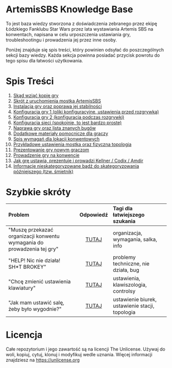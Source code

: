 # ArtemisSBS Knowledge Base
To jest baza wiedzy stworzona z doświadczenia zebranego przez ekipę Łódzkiego Fanklubu Star Wars przez lata wystawiania Artemis SBS na konwentach, napisana w celu urposzczenia ustawiania gry, troubleshootingu i prowadzenia jej przez inne osoby.

Poniżej znajduje się spis treści, który powinien odsyłać do poszczególnych sekcji bazy wiedzy. Każda sekcja powinna posiadać przycisk powrotu do tego spisu dla łatwości użytkowania.

# Spis Treści
1. [Skąd wziąć kopię gry](/content/1-skad-wziac-kopie-gry.md)
2. [Skrót z uruchomienia mostka ArtemisSBS](/content/2-skrot-z-uruchomienia-mostka-artemissbs.md)
3. [Instalacja gry oraz poprawa jej stabilności]()
4. [Konfiguracja gry 1 (pliki konfiguracyjne, ustawienia przed rozgrywką)]()
5. [Konfiguracja gry 2 (konfiguracja podczas rozgrywki)]()
6. [Konfiguracja sieci (spokojnie, to jest bardzo proste)]()
7. [Naprawa gry oraz lista znanych bugów]()
8. [Dodatkowe materiały pomocnicze dla graczy]()
9. [Spis wymagań dla lokacji konwentowych]()
10. [Przykładowe ustawienia mostka oraz fizyczna topologia]()
11. [Prezentowanie gry nowym graczom]()
12. [Prowadzenie gry na konwencie]()
13. [Jak grę ustawia, prezentuje i prowadzi Kellner / Codix / Amdir]()
14. [Informacje nieskategoryzowane bądź do skategoryzowania późniejszego (tzw. śmietnik)]()

# Szybkie skróty
Problem 																| Odpowiedź | Tagi dla łatwiejszego szukania
:--- 																	| :---: 	| :---
"Muszę przekazać organizacji konwentu wymagania do prowadzenia tej gry" | [TUTAJ]() | organizacja, wymagania, salka, info
"HELP! Nic nie działa! SH*T BROKEY" 									| [TUTAJ]() | problemy techniczne, nie działa, bug
"Chcę zmienić ustawienia klawiatury" 									| [TUTAJ]() | ustawienia, klawiszologia, controlsy
"Jak mam ustawić salę, żeby było wygodnie?" 							| [TUTAJ]() | ustawienie biurek, ustawienie stacji, topologia

# Licencja
Całe repozytorium i jego zawartość są na licencji The Unlicense. Używaj do woli, kopiuj, cytuj, klonuj i modyfikuj wedle uznania.
Więcej informacji znajdziesz na <https://unlicense.org>
